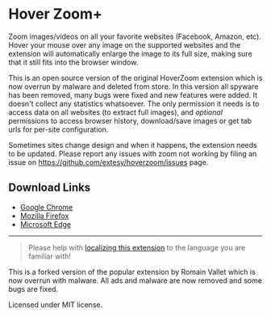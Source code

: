 Hover Zoom+
===========

Zoom images/videos on all your favorite websites (Facebook, Amazon, etc). Hover your mouse over any image on the supported websites and the extension will automatically enlarge the image to its full size, making sure that it still fits into the browser window.

This is an open source version of the original HoverZoom extension which is now overrun by malware and deleted from store. In this version all spyware has been removed, many bugs were fixed and new features were added. It doesn't collect any statistics whatsoever. The only permission it needs is to access data on all websites (to extract full images), and *optional* permissions to access browser history, download/save images or get tab urls for per-site configuration.

Sometimes sites change design and when it happens, the extension needs to be updated. Please report any issues with zoom not working by filing an issue on https://github.com/extesy/hoverzoom/issues page.

## Download Links
* [Google Chrome](https://chrome.google.com/webstore/detail/hover-zoom%20/pccckmaobkjjboncdfnnofkonhgpceea)
* [Mozilla Firefox](https://addons.mozilla.org/en-US/firefox/addon/hover-zoom-plus/)
* [Microsoft Edge](https://microsoftedge.microsoft.com/addons/detail/hover-zoom/bnibclmindjpdfiipicpdhljfblkpkml)
---

> Please help with [localizing this extension](https://crowdin.com/project/hoverzoom) to the language you are familiar with!

This is a forked version of the popular extension by Romain Vallet which is now overrun with malware. All ads and malware are now removed and some bugs are fixed.

Licensed under MIT license.
